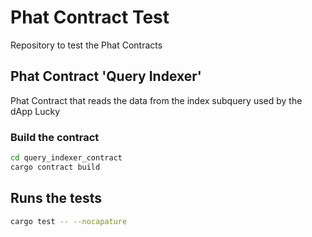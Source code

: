 # Phat Contract Test

Repository to test the Phat Contracts 


## Phat Contract 'Query Indexer'

Phat Contract that reads the data from the index subquery used by the dApp Lucky

### Build the contract ###
```bash
cd query_indexer_contract
cargo contract build
```

## Runs the tests

```bash
cargo test -- --nocapature
```



